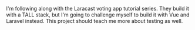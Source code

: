 I'm following along with the Laracast voting app tutorial series. They build it with a TALL stack, but I'm going to challenge myself to build it with Vue and Laravel instead. This project should teach me more about testing as well. 
